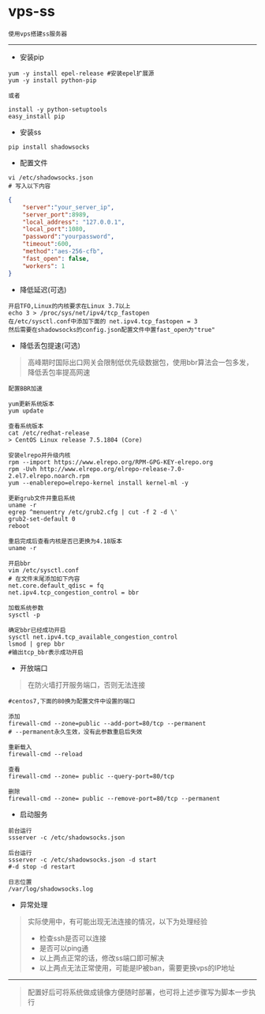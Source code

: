 ﻿# vps-ss
    使用vps搭建ss服务器
---


- 安装pip
```shell
yum -y install epel-release #安装epel扩展源
yum -y install python-pip

或者

install -y python-setuptools
easy_install pip
```
- 安装ss
```shell
pip install shadowsocks
```
- 配置文件
```shell
vi /etc/shadowsocks.json
# 写入以下内容
```
```json
{
    "server":"your_server_ip",
    "server_port":8989,
    "local_address": "127.0.0.1",
    "local_port":1080,
    "password":"yourpassword",
    "timeout":600,
    "method":"aes-256-cfb",
    "fast_open": false,
    "workers": 1
}
```
- 降低延迟(可选)
```shell
开启TFO,Linux的内核要求在Linux 3.7以上
echo 3 > /proc/sys/net/ipv4/tcp_fastopen
在/etc/sysctl.conf中添加下面的 net.ipv4.tcp_fastopen = 3 
然后需要在shadowsocks的config.json配置文件中置fast_open为"true"
```
- 降低丢包提速(可选)
>高峰期时国际出口网关会限制低优先级数据包，使用bbr算法会一包多发，降低丢包率提高网速
```shell
配置BBR加速

yum更新系统版本
yum update

查看系统版本
cat /etc/redhat-release 
> CentOS Linux release 7.5.1804 (Core)

安装elrepo并升级内核
rpm --import https://www.elrepo.org/RPM-GPG-KEY-elrepo.org
rpm -Uvh http://www.elrepo.org/elrepo-release-7.0-2.el7.elrepo.noarch.rpm
yum --enablerepo=elrepo-kernel install kernel-ml -y

更新grub文件并重启系统
uname -r
egrep ^menuentry /etc/grub2.cfg | cut -f 2 -d \'
grub2-set-default 0
reboot

重启完成后查看内核是否已更换为4.18版本
uname -r

开启bbr
vim /etc/sysctl.conf 
# 在文件末尾添加如下内容
net.core.default_qdisc = fq
net.ipv4.tcp_congestion_control = bbr

加载系统参数
sysctl -p

确定bbr已经成功开启
sysctl net.ipv4.tcp_available_congestion_control
lsmod | grep bbr
#输出tcp_bbr表示成功开启
```
- 开放端口
>在防火墙打开服务端口，否则无法连接
```shell
#centos7,下面的80换为配置文件中设置的端口

添加
firewall-cmd --zone=public --add-port=80/tcp --permanent    
# --permanent永久生效，没有此参数重启后失效

重新载入
firewall-cmd --reload

查看
firewall-cmd --zone= public --query-port=80/tcp

删除
firewall-cmd --zone= public --remove-port=80/tcp --permanent
```

- 启动服务
```shell
前台运行
ssserver -c /etc/shadowsocks.json

后台运行
ssserver -c /etc/shadowsocks.json -d start
#-d stop -d restart

日志位置
/var/log/shadowsocks.log
```
- 异常处理
>实际使用中，有可能出现无法连接的情况，以下为处理经验
> - 检查ssh是否可以连接
> - 是否可以ping通 
> - 以上两点正常的话，修改ss端口即可解决
> - 以上两点无法正常使用，可能是IP被ban，需要更换vps的IP地址

---
>配置好后可将系统做成镜像方便随时部署，也可将上述步骤写为脚本一步执行

